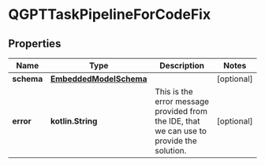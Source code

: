 
# QGPTTaskPipelineForCodeFix

## Properties
Name | Type | Description | Notes
------------ | ------------- | ------------- | -------------
**schema** | [**EmbeddedModelSchema**](EmbeddedModelSchema.md) |  |  [optional]
**error** | **kotlin.String** | This is the error message provided from the IDE, that we can use to provide the solution. |  [optional]



